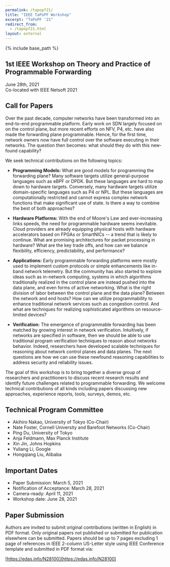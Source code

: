 ```yaml
---
permalink: /tapopf21/
title: "IEEE TaPoPF Workshop"
excerpt: "TaPoPF '21"
redirect_from: 
  - /tapopf21.html
layout: external
---
```

{% include base_path %}

## 1st IEEE Workshop on Theory and Practice of Programmable Forwarding

June 28th, 2021 <br />
Co-located with IEEE Netsoft 2021

## Call for Papers

Over the past decade, computer networks have been transformed into an end-to-end programmable platform. Early work on SDN largely focused on on the control plane, but more recent efforts on NFV, P4, etc. have also made the forwarding plane programmable. Hence, for the first time, network owners now have full control over the software executing in their networks. The question then becomes: what should they do with this new-found capability? 

We seek technical contributions on the following topics:

* **Programming Models:** What are good models for programming the forwarding plane? Many software targets utilize general-purpose languages such as eBPF or DPDK. But these languages are hard to map down to hardware targets. Conversely, many hardware targets utilize domain-specific languages such as P4 or NPL. But these languages are computationally restricted and cannot express complex network functions that make significant use of state. Is there a way to combine the best of both approaches? 

* **Hardware Platforms:** With the end of Moore's Law and ever-increasing links speeds, the need for programmable hardware seems inevitable. Cloud providers are already equipping physical hosts with hardware accelerators based on FPGAs or SmartNICs -- a trend that is likely to continue. What are promising architectures for packet processing in hardware? What are the key trade offs, and how can we balance flexibility, efficiency, predictability, and performance?

* **Applications:** Early programmable forwarding platforms were mostly used to implement custom protocols or simple enhancements like in-band network telemetry. But the community has also started to explore ideas such as in-network computing, systems in which algorithms traditionally realized in the control plane are instead pushed into the data plane, and even forms of active networking. What is the right division of labor between the control plane and the data plane? Between the network and end hosts? How can we utilize programmability to enhance traditional network services such as congestion control. And what are techniques for realizing sophisticated algorithms on resource-limited devices?

* **Verification:** The emergence of programmable forwarding has been matched by growing interest in network verification. Intuitively, if networks are specified in software, then we should be able to use traditional program verification techniques to reason about networks behavior. Indeed, researchers have developed scalable techniques for reasoning about network control planes and data planes. The next questions are how we can use these newfound reasoning capabilities to address security and reliability issues.

The goal of this workshop is to bring together a diverse group of researchers and practitioners to discuss recent research results and identify future challenges related to programmable forwarding. We welcome technical contributions of all kinds including papers discussing new approaches, experience reports, tools, surveys, demos, etc.

## Technical Program Committee
- Akihiro Nakao, University of Tokyo (Co-Chair)
- Nate Foster, Cornell University and Barefoot Networks (Co-Chair)
- Ping Du, University of Tokyo
- Anja Feldmann, Max Planck Institute 
- Xin Jin, Johns Hopkins
- Yuliang Li, Google
- Hongqiang Liu, Alibaba

## Important Dates

- Paper Submission: March 5, 2021
- Notification of Acceptance: March 28, 2021
- Camera-ready: April 11, 2021
- Workshop date: June 28, 2021

## Paper Submission

Authors are invited to submit original contributions (written in English) in PDF format. Only original papers not published or submitted for publication elsewhere can be submitted. Papers should be up to 7 pages excluding 1 page of references in IEEE 2-column US-Letter style using IEEE Conference template and submitted in PDF format via:

[https://edas.info/N28100](https://edas.info/N28100)
